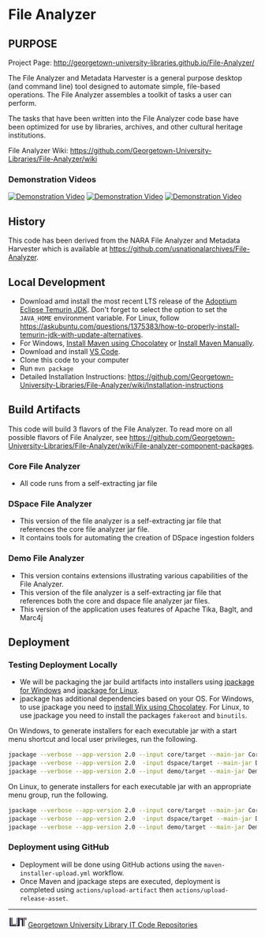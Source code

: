 # File Analyzer

## PURPOSE

Project Page: <http://georgetown-university-libraries.github.io/File-Analyzer/>

The File Analyzer and Metadata Harvester is a general purpose desktop (and command line) tool designed to automate simple, file-based operations.
The File Analyzer assembles a toolkit of tasks a user can perform.

The tasks that have been written into the File Analyzer code base have been optimized for use by libraries, archives, and other cultural heritage institutions.

File Analyzer Wiki: <https://github.com/Georgetown-University-Libraries/File-Analyzer/wiki>

### Demonstration Videos

[![Demonstration Video](https://i.ytimg.com/vi/kVi_k-HdH_4/1.jpg)](http://www.youtube.com/watch?v=kVi_k-HdH_4)
[![Demonstration Video](https://i.ytimg.com/vi/1I8n60ZrwHo/1.jpg)](http://www.youtube.com/watch?v=1I8n60ZrwHo)
[![Demonstration Video](https://i.ytimg.com/vi/5zYA04P0HPk/default.jpg)](http://www.youtube.com/watch?v=5zYA04P0HPk)

## History

This code has been derived from the NARA File Analyzer and Metadata Harvester which is available at <https://github.com/usnationalarchives/File-Analyzer>.

## Local Development

- Download amd install the most recent LTS release of the [Adoptium Eclipse Temurin JDK](https://adoptium.net/).
Don't forget to select the option to set the `JAVA_HOME` environment variable.
For Linux, follow <https://askubuntu.com/questions/1375383/how-to-properly-install-temurin-jdk-with-update-alternatives>.
- For Windows, [Install Maven using Chocolatey](https://community.chocolatey.org/packages/maven) or [Install Maven Manually](https://maven.apache.org/download.cgi).
- Download and install [VS Code](https://code.visualstudio.com/download).
- Clone this code to your computer
- Run `mvn package`
- Detailed Installation Instructions: <https://github.com/Georgetown-University-Libraries/File-Analyzer/wiki/Installation-instructions>

## Build Artifacts

This code will build 3 flavors of the File Analyzer.
To read more on all possible flavors of File Analyzer, see <https://github.com/Georgetown-University-Libraries/File-Analyzer/wiki/File-analyzer-component-packages>.

### Core File Analyzer

- All code runs from a self-extracting jar file

### DSpace File Analyzer

- This version of the file analyzer is a self-extracting jar file that references the core file analyzer jar file.
- It contains tools for automating the creation of DSpace ingestion folders

### Demo File Analyzer

- This version contains extensions illustrating various capabilities of the File Analyzer.  
- This version of the file analyzer is a self-extracting jar file that references both the core and dspace file analyzer jar files.
- This version of the application uses features of Apache Tika, BagIt, and Marc4j

## Deployment

### Testing Deployment Locally

- We will be packaging the jar build artifacts into installers using [jpackage for Windows](https://www.baeldung.com/jar-windows-executables) and [jpackage for Linux](https://www.baeldung.com/java14-jpackage).
- jpackage has additional dependencies based on your OS.
For Windows, to use jpackage you need to [install Wix using Chocolatey](https://community.chocolatey.org/packages/wixtoolset).
For Linux, to use jpackage you need to install the packages `fakeroot` and `binutils`.

On Windows, to generate installers for each executable jar with a start menu shortcut and local user privileges, run the following.

```bash
jpackage --verbose --app-version 2.0 --input core/target --main-jar CoreFileAnalyzer-2.0.jar --win-menu --win-per-user-install
jpackage --verbose --app-version 2.0  -input dspace/target --main-jar DSpaceFileAnalyzer-2.0.jar --win-menu --win-per-user-install
jpackage --verbose --app-version 2.0 --input demo/target --main-jar DemoFileAnalyzer-2.0.jar --win-menu --win-per-user-install
```

On Linux, to generate installers for each executable jar with an appropriate menu group, run the following.

```bash
jpackage --verbose --app-version 2.0 --input core/target --main-jar CoreFileAnalyzer-2.0.jar --linux-menu-group Utility;FileTools;Java
jpackage --verbose --app-version 2.0  -input dspace/target --main-jar DSpaceFileAnalyzer-2.0.jar --linux-menu-group Utility;FileTools;Java
jpackage --verbose --app-version 2.0 --input demo/target --main-jar DemoFileAnalyzer-2.0.jar --linux-menu-group Utility;FileTools;Java
```

### Deployment using GitHub

- Deployment will be done using GitHub actions using the `maven-installer-upload.yml` workflow.
- Once Maven and jpackage steps are executed, deployment is completed using `actions/upload-artifact` then `actions/upload-release-asset`.

***
[![Georgetown University Library IT Code Repositories](https://raw.githubusercontent.com/Georgetown-University-Libraries/georgetown-university-libraries.github.io/master/LIT-logo-small.png)Georgetown University Library IT Code Repositories](http://georgetown-university-libraries.github.io/)
